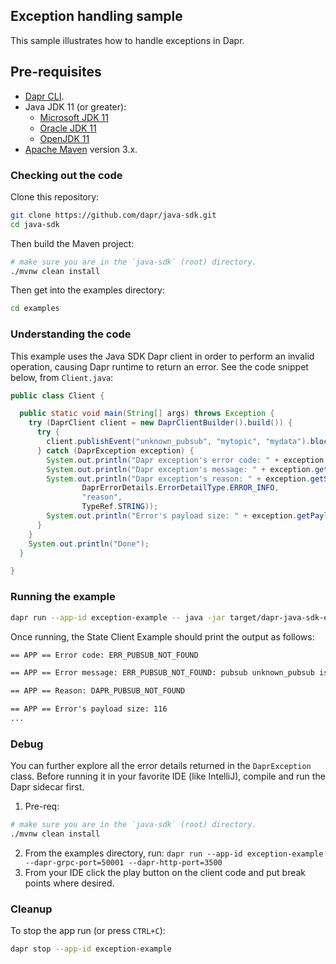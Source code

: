 ## Exception handling sample

This sample illustrates how to handle exceptions in Dapr.

## Pre-requisites

* [Dapr CLI](https://docs.dapr.io/getting-started/install-dapr-cli/).
* Java JDK 11 (or greater):
    * [Microsoft JDK 11](https://docs.microsoft.com/en-us/java/openjdk/download#openjdk-11)
    * [Oracle JDK 11](https://www.oracle.com/technetwork/java/javase/downloads/index.html#JDK11)
    * [OpenJDK 11](https://jdk.java.net/11/)
* [Apache Maven](https://maven.apache.org/install.html) version 3.x.

### Checking out the code

Clone this repository:

```sh
git clone https://github.com/dapr/java-sdk.git
cd java-sdk
```

Then build the Maven project:

```sh
# make sure you are in the `java-sdk` (root) directory.
./mvnw clean install
```

Then get into the examples directory:
```sh
cd examples
```

### Understanding the code

This example uses the Java SDK Dapr client in order to perform an invalid operation, causing Dapr runtime to return an error. See the code snippet below, from `Client.java`: 

```java
public class Client {

  public static void main(String[] args) throws Exception {
    try (DaprClient client = new DaprClientBuilder().build()) {
      try {
        client.publishEvent("unknown_pubsub", "mytopic", "mydata").block();
      } catch (DaprException exception) {
        System.out.println("Dapr exception's error code: " + exception.getErrorCode());
        System.out.println("Dapr exception's message: " + exception.getMessage());
        System.out.println("Dapr exception's reason: " + exception.getStatusDetails().get(
                DaprErrorDetails.ErrorDetailType.ERROR_INFO,
                "reason",
                TypeRef.STRING));
        System.out.println("Error's payload size: " + exception.getPayload().length);
      }
    }
    System.out.println("Done");
  }

}
```

### Running the example

<!-- STEP
name: Run exception example 
expected_stdout_lines:
  - '== APP == Error code: INVALID_ARGUMENT'
  - '== APP == Error message: INVALID_ARGUMENT: pubsub unknown_pubsub is not found'
  - '== APP == Reason: DAPR_PUBSUB_NOT_FOUND'
  - '== APP == Error's payload size: 116'
background: true
sleep: 5
-->

```bash
dapr run --app-id exception-example -- java -jar target/dapr-java-sdk-examples-exec.jar io.dapr.examples.exception.Client
```

<!-- END_STEP -->

Once running, the State Client Example should print the output as follows:

```txt
== APP == Error code: ERR_PUBSUB_NOT_FOUND

== APP == Error message: ERR_PUBSUB_NOT_FOUND: pubsub unknown_pubsub is not found

== APP == Reason: DAPR_PUBSUB_NOT_FOUND

== APP == Error's payload size: 116
...

```

### Debug

You can further explore all the error details returned in the `DaprException` class.
Before running it in your favorite IDE (like IntelliJ), compile and run the Dapr sidecar first.

1. Pre-req:
```sh
# make sure you are in the `java-sdk` (root) directory.
./mvnw clean install
```
2. From the examples directory, run: `dapr run --app-id exception-example --dapr-grpc-port=50001 --dapr-http-port=3500`
3. From your IDE click the play button on the client code and put break points where desired.

### Cleanup

To stop the app run (or press `CTRL+C`):

<!-- STEP
name: Cleanup
-->

```bash
dapr stop --app-id exception-example
```

<!-- END_STEP -->